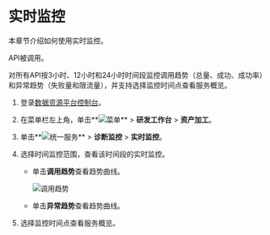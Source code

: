 # 实时监控

本章节介绍如何使用实时监控。

API被调用。

对所有API按3小时、12小时和24小时时间段监控调用趋势（总量、成功、成功率）和异常趋势（失败量和限流量），并支持选择监控时间点查看服务概览。

1.  登录[数据资源平台控制台](https://dataq.console.aliyun.com)。

2.  在菜单栏左上角，单击**![菜单](https://static-aliyun-doc.oss-accelerate.aliyuncs.com/assets/img/zh-CN/6504337061/p188771.png)** \> **研发工作台** \> **资产加工**。

3.  单击**![统一服务](https://static-aliyun-doc.oss-accelerate.aliyuncs.com/assets/img/zh-CN/0702579161/p268584.png)** \> **诊断监控** \> **实时监控**。

4.  选择时间监控范围，查看该时间段的实时监控。

    -   单击**调用趋势**查看趋势曲线。

        ![调用趋势](https://static-aliyun-doc.oss-accelerate.aliyuncs.com/assets/img/zh-CN/5159449951/p141320.png)

    -   单击**异常趋势**查看趋势曲线。
5.  选择监控时间点查看服务概览。


